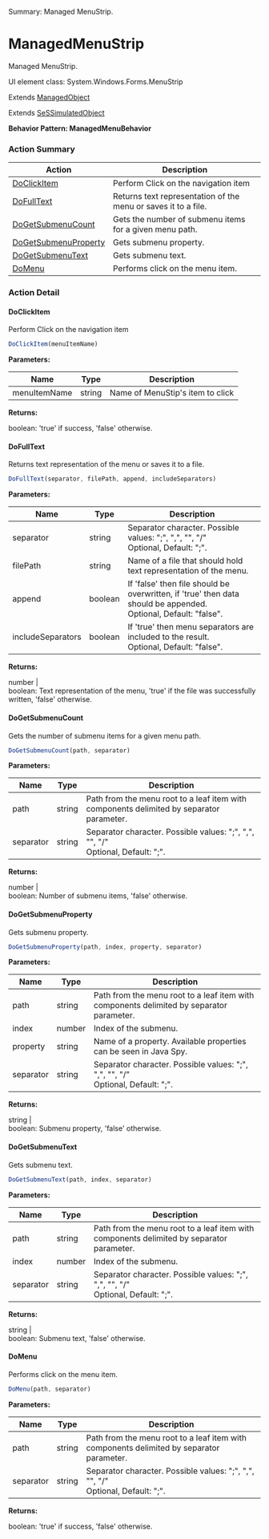 Summary: Managed MenuStrip.

# ManagedMenuStrip

Managed MenuStrip.
 
UI element class: System.Windows.Forms.MenuStrip

Extends [ManagedObject](ManagedObject.md)

Extends [SeSSimulatedObject](SeSSimulatedObject.md)





**Behavior Pattern: ManagedMenuBehavior**


<!-- ============================== property summary ========================== -->

	
<!-- ============================== action summary ========================== -->



### Action Summary

|  **Action** | **Description** | 
| ----------- | --------------- |
|	[DoClickItem](#doclickitem) | Perform Click on the navigation item |
|	[DoFullText](#dofulltext) | Returns text representation of the menu or saves it to a file. |
|	[DoGetSubmenuCount](#dogetsubmenucount) | Gets the number of submenu items for a given menu path. |
|	[DoGetSubmenuProperty](#dogetsubmenuproperty) | Gets submenu property. |
|	[DoGetSubmenuText](#dogetsubmenutext) | Gets submenu text. |
|	[DoMenu](#domenu) | Performs click on the menu item. |




<!-- ============================== property detail ========================== -->
	
	
<!-- ============================== action detail ========================== -->
	
### Action Detail
		
<a name="DoClickItem"></a>    
#### DoClickItem

Perform Click on the navigation item

```javascript
DoClickItem(menuItemName) 
```


**Parameters:**

|	**Name** | **Type** | **Description** |
| ---------- | -------- | --------------- |
| menuItemName | string |	Name of MenuStip's item to click |




**Returns:**

boolean: 'true' if success, 'false' otherwise.



<a name="see.also.managedmenustrip.doclickitem"></a>

<a name="DoFullText"></a>    
#### DoFullText

Returns text representation of the menu or saves it to a file.

```javascript
DoFullText(separator, filePath, append, includeSeparators) 
```


**Parameters:**

|	**Name** | **Type** | **Description** |
| ---------- | -------- | --------------- |
| separator | string |	Separator character. Possible values: ";", ",", "\", "/"<br>Optional, Default: ";". |
| filePath | string |	Name of a file that should hold text representation of the menu. |
| append | boolean |	If 'false' then file should be overwritten, if 'true' then data should be appended.<br>Optional, Default: "false". |
| includeSeparators | boolean |	If 'true' then menu separators are included to the result.<br>Optional, Default: "false". |




**Returns:**

number | <br>boolean: Text representation of the menu, 'true' if the file was successfully written, 'false' otherwise.



<a name="see.also.managedmenustrip.dofulltext"></a>

<a name="DoGetSubmenuCount"></a>    
#### DoGetSubmenuCount

Gets the number of submenu items for a given menu path.

```javascript
DoGetSubmenuCount(path, separator) 
```


**Parameters:**

|	**Name** | **Type** | **Description** |
| ---------- | -------- | --------------- |
| path | string |	Path from the menu root to a leaf item with components delimited by separator parameter. |
| separator | string |	Separator character. Possible values: ";", ",", "\", "/"<br>Optional, Default: ";". |




**Returns:**

number | <br>boolean: Number of submenu items, 'false' otherwise.



<a name="see.also.managedmenustrip.dogetsubmenucount"></a>

<a name="DoGetSubmenuProperty"></a>    
#### DoGetSubmenuProperty

Gets submenu property.

```javascript
DoGetSubmenuProperty(path, index, property, separator) 
```


**Parameters:**

|	**Name** | **Type** | **Description** |
| ---------- | -------- | --------------- |
| path | string |	Path from the menu root to a leaf item with components delimited by separator parameter. |
| index | number |	Index of the submenu. |
| property | string |	Name of a property. Available properties can be seen in Java Spy. |
| separator | string |	Separator character. Possible values: ";", ",", "\", "/"<br>Optional, Default: ";". |




**Returns:**

string | <br>boolean: Submenu property, 'false' otherwise.



<a name="see.also.managedmenustrip.dogetsubmenuproperty"></a>

<a name="DoGetSubmenuText"></a>    
#### DoGetSubmenuText

Gets submenu text.

```javascript
DoGetSubmenuText(path, index, separator) 
```


**Parameters:**

|	**Name** | **Type** | **Description** |
| ---------- | -------- | --------------- |
| path | string |	Path from the menu root to a leaf item with components delimited by separator parameter. |
| index | number |	Index of the submenu. |
| separator | string |	Separator character. Possible values: ";", ",", "\", "/"<br>Optional, Default: ";". |




**Returns:**

string | <br>boolean: Submenu text, 'false' otherwise.



<a name="see.also.managedmenustrip.dogetsubmenutext"></a>

<a name="DoMenu"></a>    
#### DoMenu

Performs click on the menu item.

```javascript
DoMenu(path, separator) 
```


**Parameters:**

|	**Name** | **Type** | **Description** |
| ---------- | -------- | --------------- |
| path | string |	Path from the menu root to a leaf item with components delimited by separator parameter. |
| separator | string |	Separator character. Possible values: ";", ",", "\", "/"<br>Optional, Default: ";". |




**Returns:**

boolean: 'true' if success, 'false' otherwise.



<a name="see.also.managedmenustrip.domenu"></a>

	

